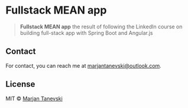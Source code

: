 # Fullstack MEAN app
> **Fullstack MEAN app** the result of following the LinkedIn course on building full-stack app with Spring Boot and Angular.js
 
## Contact

For contact, you can reach me at [marjantanevski@outlook.com](marjantanevski@outlook.com).

## License

MIT © [Marjan Tanevski](marjantanevski@outlook.com)
